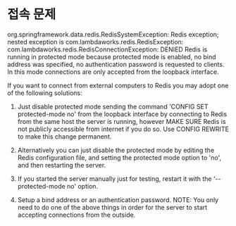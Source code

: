 # 접속 문제

org.springframework.data.redis.RedisSystemException: Redis exception; nested exception is com.lambdaworks.redis.RedisException: com.lambdaworks.redis.RedisConnectionException: DENIED Redis is running in protected mode because protected mode is enabled, no bind address was specified, no authentication password is requested to clients. In this mode connections are only accepted from the loopback interface. 

If you want to connect from external computers to Redis you may adopt one of the following solutions: 

1) Just disable protected mode sending the command 'CONFIG SET protected-mode no' from the loopback interface by connecting to Redis from the same host the server is running, however MAKE SURE Redis is not publicly accessible from internet if you do so. Use CONFIG REWRITE to make this change permanent. 

2) Alternatively you can just disable the protected mode by editing the Redis configuration file, and setting the protected mode option to 'no', and then restarting the server. 

3) If you started the server manually just for testing, restart it with the '--protected-mode no' option. 

4) Setup a bind address or an authentication password. NOTE: You only need to do one of the above things in order for the server to start accepting connections from the outside.
